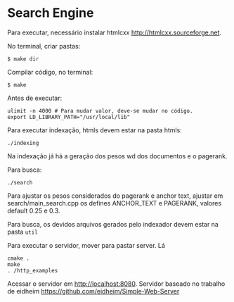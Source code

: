 # Search Engine

Para executar, necessário instalar htmlcxx <http://htmlcxx.sourceforge.net>.

No terminal, criar pastas:
  ```
  $ make dir
  ```
Compilar código, no terminal:
  ```
  $ make
  ```
Antes de executar:
  ```
  ulimit -n 4000 # Para mudar valor, deve-se mudar no código.
  export LD_LIBRARY_PATH="/usr/local/lib"
  ```

Para executar indexação, htmls devem estar na pasta htmls:
  ```
  ./indexing
  ```
Na indexação já há a geração dos pesos wd dos documentos e o pagerank.

Para busca:
  ```
  ./search
  ```
Para ajustar os pesos considerados do pagerank e anchor text, ajustar em search/main_search.cpp os defines ANCHOR_TEXT e PAGERANK, valores default 0.25 e 0.3.

Para busca, os devidos arquivos gerados pelo indexador devem estar na pasta ```util```

Para executar o servidor, mover para pastar server. Lá
  ```
  cmake .
  make
  . /http_examples
  ```
Acessar o servidor em <http://localhost:8080>.
Servidor baseado no trabalho de eidheim <https://github.com/eidheim/Simple-Web-Server>
  
